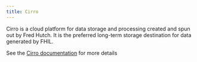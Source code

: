 ```yaml
---
title: Cirro
---
```


Cirro is a cloud platform for data storage and processing created and spun out by Fred Hutch. It is the preferred long-term storage destination for data generated by FHIL. 

See the [Cirro documentation] for more details

[Cirro documentation]:https://docs.cirro.bio/
